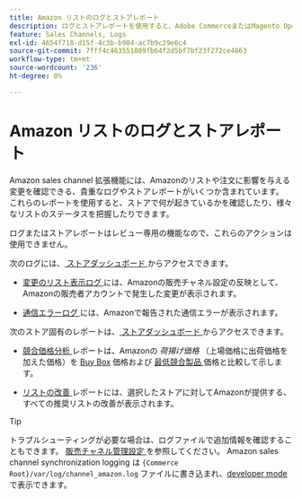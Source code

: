 ```yaml
---
title: Amazon リストのログとストアレポート
description: ログとストアレポートを使用すると、Adobe CommerceまたはMagento Open SourceストアとAmazon Marketplace のリストで何が起きているかを確認できます。
feature: Sales Channels, Logs
exl-id: 4654f718-d15f-4c3b-b984-ac7b9c29e6c4
source-git-commit: 7fff4c463551089fb64f2d5bf7bf23f272ce4663
workflow-type: tm+mt
source-wordcount: '236'
ht-degree: 0%

---
```


# Amazon リストのログとストアレポート

Amazon sales channel 拡張機能には、Amazonのリストや注文に影響を与える変更を確認できる、貴重なログやストアレポートがいくつか含まれています。 これらのレポートを使用すると、ストアで何が起きているかを確認したり、様々なリストのステータスを把握したりできます。

ログまたはストアレポートはレビュー専用の機能なので、これらのアクションは使用できません。

次のログには、[ ストアダッシュボード ](./amazon-store-dashboard.md) からアクセスできます。

- [ 変更のリスト表示ログ ](./listing-changes-log.md) には、Amazonの販売チャネル設定の反映として、Amazonの販売者アカウントで発生した変更が表示されます。

- [ 通信エラーログ ](./communication-errors-log.md) には、Amazonで報告された通信エラーが表示されます。

次のストア固有のレポートは、[ ストアダッシュボード ](./amazon-store-dashboard.md) からアクセスできます。

- [ 競合価格分析 ](./competitive-price-analysis.md) レポートは、Amazonの _荷揚げ価格_ （上場価格に出荷価格を加えた価格）を [Buy Box](./buy-box-competitor-pricing.md) 価格および [ 最低競合製品 ](./lowest-competitor-pricing.md) 価格と比較して示します。

- [ リストの改善 ](./listing-improvements.md) レポートには、選択したストアに対してAmazonが提供する、すべての推奨リストの改善が表示されます。

>[!TIP]
>
>トラブルシューティングが必要な場合は、ログファイルで追加情報を確認することもできます。 [ 販売チャネル管理設定 ](./sales-channel-settings.md) を参照してください。 Amazon sales channel synchronization logging は `{Commerce Root}/var/log/channel_amazon.log` ファイルに書き込まれ、[developer mode](https://experienceleague.adobe.com/docs/commerce-admin/systems/tools/developer-tools.html#operation-modes) で表示できます。
